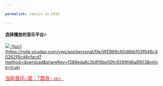 ```yaml
---

permalink: /music-in.html

---
```


#### 选择播放的音乐平台🎶

<a href="http://www.php.cn" target="-blank" title="图">
	<img src="https://img.88icon.com/download/jpg/201910/3cc6de5c4b2fff867619f83fbdf45eb1.jpg!88con">
![pic](https://note.youdao.com/yws/api/personal/file/WEB69c60d6bb103f646c40262f8cd4cfacd?method=download&shareKey=f388eda8c2b819be50fc9298fd6a8903&inline=true)

<font face="黑体" color=red size=3>当前音乐🎶是：「嚣张 - en」</font>
